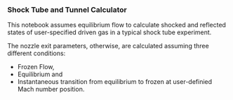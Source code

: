 ### Shock Tube and Tunnel Calculator

This notebook assumes equilibrium flow to calculate shocked and reflected states of user-specified driven gas in a typical shock tube experiment.

The nozzle exit parameters, otherwise, are calculated assuming three different conditions:
  - Frozen Flow,
  - Equilibrium and
  - Instantaneous transition from equilibrium to frozen at user-definied Mach number position.
